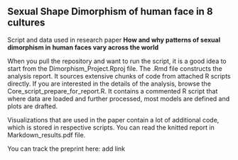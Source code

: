 ## Sexual Shape Dimorphism of human face in 8 cultures

Script and data used in research paper **How and why patterns of sexual dimorphism in human faces vary across the world**

When you pull the repository and want to run the script, it is a good idea to start from the Dimorphism_Project.Rproj file.
The .Rmd file constructs the analysis report. It sources extensive chunks of code from attached R scripts directly.
If you are interested in the details of the analysis, browse the Core_script_prepare_for_report.R. It contains a commented R script that where data are loaded and further processed, most models are defined and plots are drafted.

Visualizations that are used in the paper contain a lot of additional code, which is stored in respective scripts.
You can read the knitted report in Markdown_results.pdf file.

You can track the preprint here:
add link

